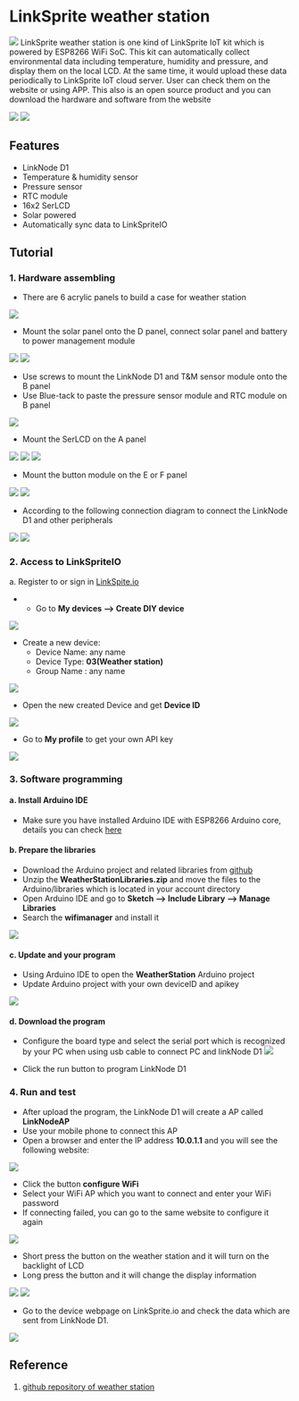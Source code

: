 # LinkSprite weather station
![](images/ws3.jpg)
LinkSprite weather station is one kind of LinkSprite IoT kit which is powered by ESP8266 WiFi SoC. This kit can automatically collect environmental data including temperature, humidity and pressure, and display them on the local LCD. At the same time, it would upload these data periodically to LinkSprite IoT cloud server. User can check them on the website or using APP. This also is an open source product and you can download the hardware and software from the website

![](images/ws.jpg)
![](images/ws2.jpg)

## Features
* LinkNode D1
* Temperature & humidity sensor
* Pressure sensor
* RTC module
* 16x2 SerLCD
* Solar powered
* Automatically sync data to LinkSpriteIO

## Tutorial
### 1. Hardware assembling
* There are 6 acrylic panels to build a case for weather station

![](images/p1.png)



* Mount the solar panel onto the D panel, connect solar panel and battery to power management module

![](images/p2.png)
![](images/p3.png)

* Use screws to mount the LinkNode D1 and T&M sensor module onto the B panel
* Use Blue-tack to paste the pressure sensor module and RTC module on B panel

![](images/p4.png)

* Mount the SerLCD on the A panel

![](images/p6.png)
![](images/p7.png)
![](images/p8.png)

* Mount the button module on the E or F panel

![](images/p9.png)
![](images/p10.png)

* According to the following connection diagram to connect the LinkNode D1 and other peripherals

![](images/connection.png)
![](images/p11.png)

### 2. Access to LinkSpriteIO
a. Register to or sign in [LinkSpite.io](www.linksprite.io)
* - Go to **My devices --> Create DIY device**

![](images/io0.png)

* Create a new device:
    * Device Name: any name
    * Device Type: **03(Weather station)**
    * Group Name : any name

![](images/io1.png)

- Open the new created Device and get **Device ID**

![](images/io3.png)

- Go to **My profile** to get your own API key

![](images/io4.png)

### 3. Software programming
#### a. Install Arduino IDE
* Make sure you have installed Arduino IDE with ESP8266 Arduino core, details you can check [here](http://www.linksprite.com/wiki/index.php5?title=LinkNode_D1)

#### b. Prepare the libraries
* Download the Arduino project and related libraries from [github](https://github.com/YaoQ/weather-station)
* Unzip the **WeatherStationLibraries.zip** and move the files to the Arduino/libraries which is located in your account directory
* Open Arduino IDE and go to **Sketch --> Include Library --> Manage Libraries**
* Search the **wifimanager** and install it

![](images/wifimanager.png)

#### c. Update and your program

* Using Arduino IDE to open the **WeatherStation** Arduino project
* Update Arduino project with your own deviceID and apikey

![](images/src1.png) 
 
#### d. Download the program

* Configure the board type and select the serial port which is recognized by your PC when using usb cable to connect PC and linkNode D1
![](images/src2.png)

* Click the run button to program LinkNode D1

### 4. Run and test
* After upload the program, the LinkNode D1 will create a AP called **LinkNodeAP**
* Use your mobile phone to connect this AP
* Open a browser and enter the IP address **10.0.1.1** and you will see the following website:

![](images/config1.png)

* Click the button **configure WiFi**
* Select your WiFi AP which you want to connect and enter your WiFi password
* If connecting failed, you can go to the same website to configure it again

![](images/lcd1.png)

* Short press the button on the weather station and it will turn on the backlight of LCD
* Long press the button and it will change the display information

![](images/lcd2.png)
![](images/lcd3.png)

* Go to the device webpage on LinkSprite.io and check the data which are sent from LinkNode D1.

![](images/io5.png)


## Reference
1. [github repository of weather station](https://github.com/YaoQ/weather-station)



